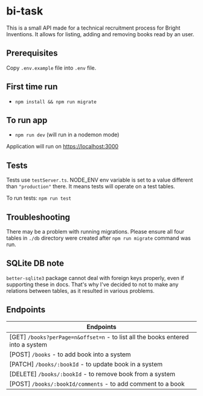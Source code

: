 # bi-task
This is a small API made for a technical recruitment process for Bright Inventions. 
It allows for listing, adding and removing books read by an user.

## Prerequisites
Copy `.env.example` file into `.env` file.

## First time run
- `npm install && npm run migrate` 

## To run app
- `npm run dev` (will run in a nodemon mode)

Application will run on [https://localhost:3000](localhost:3000)

## Tests
Tests use `testServer.ts`. NODE_ENV env variable is set to a value different than `"production"` there. It means tests will operate on a test tables.

To run tests: `npm run test`

## Troubleshooting
There may be a problem with running migrations. Please ensure all four tables in `./db` directory were created after `npm run migrate` command was run.

## SQLite DB note
`better-sqlite3` package cannot deal with foreign keys properly, even if supporting these in docs. That's why I've decided to not to make any relations between tables, as it resulted in various problems. 

## Endpoints

| Endpoints                                                                       |
|---------------------------------------------------------------------------------|
| [GET] `/books?perPage=n&offset=n` - to list all the books entered into a system |
| [POST] `/books` - to add book into a system                                     |
| [PATCH] `/books/:bookId` - to update book in a system                           |
| [DELETE] `/books/:bookId` - to remove book from a system                        |
| [POST] `/books/:bookId/comments` - to add comment to a book                     |

